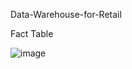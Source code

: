  Data-Warehouse-for-Retail

Fact Table

![image](https://github.com/FungusSpore/Data-Warehouse-for-Retail/assets/108650061/85bafe5b-a99a-49b0-8a23-1385b35b0b4d)

